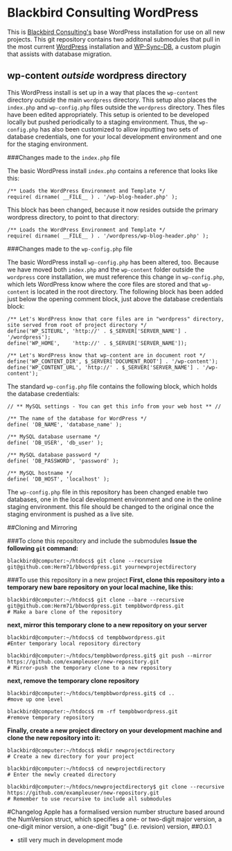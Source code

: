 # Blackbird Consulting WordPress
This is [Blackbird Consulting's](www.blackbirdconsult.com) base WordPress installation for use on all new projects. This git repository contains two additonal submodules that pull in the most current [WordPress](https://github.com/WordPress/WordPress) installation and [WP-Sync-DB](https://github.com/wp-sync-db/wp-sync-db), a custom plugin that assists with database migration.

## wp-content *outside* wordpress directory

This WordPress install is set up in a way that places the ```wp-content``` directory *outside* the main ```wordpress``` directory. This setup also places the ```index.php``` and ```wp-config.php``` files outside the ```wordpress``` directory. Thes files have been edited appropriately. This setup is oriented to be developed locally but pushed periodically to a staging environment. Thus, the ```wp-config.php``` has also been customized to allow inputting two sets of database credentials, one for your local development environment and one for the staging environment. 

###Changes made to the ```index.php``` file

The basic WordPress install ```index.php``` contains a reference that looks like this:

    /** Loads the WordPress Environment and Template */
    require( dirname( __FILE__ ) . '/wp-blog-header.php' );
    
This block has been changed, because it now resides outside the primary wordpress directory, to point to that directory:

    /** Loads the WordPress Environment and Template */
    require( dirname( __FILE__ ) . '/wordpress/wp-blog-header.php' );
    
###Changes made to the ```wp-config.php``` file

The basic WordPress install ```wp-config.php``` has been altered, too. Because we have moved both ```index.php``` and the ```wp-content``` folder outside the ```wordpress``` core installation, we must reference this change in ```wp-config.php```, which lets WordPress know where the core files are stored and that ```wp-content``` is located in the root directory. The following block has been added just below the opening comment block, just above the database credentials block:

    /** Let's WordPress know that core files are in "wordpress" directory, site served from root of project directory */
    define('WP_SITEURL', 'http://' . $_SERVER['SERVER_NAME'] . '/wordpress');
    define('WP_HOME',    'http://' . $_SERVER['SERVER_NAME']);

    /** Let's WordPress know that wp-content are in document root */
    define('WP_CONTENT_DIR', $_SERVER['DOCUMENT_ROOT'] . '/wp-content');
    define('WP_CONTENT_URL', 'http://' . $_SERVER['SERVER_NAME'] . '/wp-content');
    
The standard ```wp-config.php``` file contains the following block, which holds the database credentials:

    // ** MySQL settings - You can get this info from your web host ** //

    /** The name of the database for WordPress */
    define( 'DB_NAME', 'database_name' );

    /** MySQL database username */
    define( 'DB_USER', 'db_user' );

    /** MySQL database password */
    define( 'DB_PASSWORD', 'password' );

    /** MySQL hostname */
    define( 'DB_HOST', 'localhost' );
    
The ```wp-config.php``` file in this repository has been changed enable two databases, one in the local development environment and one in the online staging environment. this file should be changed to the original once the staging environment is pushed as a live site.

##Cloning and Mirroring

###To clone this repository and include the submodules
**Issue the following ```git``` command:**

    blackbird@computer:~/htdocs$ git clone --recursive git@github.com:Herm71/bbwordpress.git yournewprojectdirectory

###To use this repository in a new project
**First, clone this repository into a temporary new bare repository on your local machine, like this:**

    blackbird@computer:~/htdocs$ git clone --bare --recursive git@github.com:Herm71/bbwordpress.git tempbbwordpress.git
    # Make a bare clone of the repository

**next, mirror this temporary clone to a new repository on your server**

    blackbird@computer:~/htdocs$ cd tempbbwordpress.git
    #Enter temporary local repository directory
        
    blackbird@computer:~/htdocs/tempbbwordpress.git$ git push --mirror https://github.com/exampleuser/new-repository.git
    # Mirror-push the temporary clone to a new repository

**next, remove the temporary clone repository**

    blackbird@computer:~/htdocs/tempbbwordpress.git$ cd ..
    #move up one level

    blackbird@computer:~/htdocs$ rm -rf tempbbwordpress.git
    #remove temporary repository

**Finally, create a new project directory on your development machine and clone the new repository into it:**

    blackbird@computer:~/htdocs$ mkdir newprojectdirectory
    # Create a new directory for your project

    blackbird@computer:~/htdocs$ cd newprojectdirectory
    # Enter the newly created directory

    blackbird@computer:~/htdocs/newprojectdirectory$ git clone --recursive https://github.com/exampleuser/new-repository.git
    # Remember to use recursive to include all submodules

#Changelog
Apple has a formalised version number structure based around the NumVersion struct, which specifies a one- or two-digit major version, a one-digit minor version, a one-digit "bug" (i.e. revision) version,
##0.0.1
- still very much in development mode